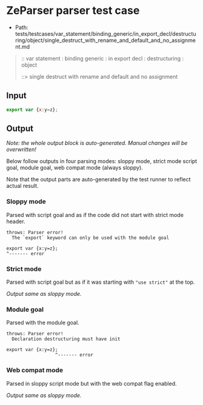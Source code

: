 # ZeParser parser test case

- Path: tests/testcases/var_statement/binding_generic/in_export_decl/destructuring/object/single_destruct_with_rename_and_default_and_no_assignment.md

> :: var statement : binding generic : in export decl : destructuring : object
>
> ::> single destruct with rename and default and no assignment

## Input


`````js
export var {x:y=z};
`````

## Output

_Note: the whole output block is auto-generated. Manual changes will be overwritten!_

Below follow outputs in four parsing modes: sloppy mode, strict mode script goal, module goal, web compat mode (always sloppy).

Note that the output parts are auto-generated by the test runner to reflect actual result.

### Sloppy mode

Parsed with script goal and as if the code did not start with strict mode header.

`````
throws: Parser error!
  The `export` keyword can only be used with the module goal

export var {x:y=z};
^------- error
`````

### Strict mode

Parsed with script goal but as if it was starting with `"use strict"` at the top.

_Output same as sloppy mode._

### Module goal

Parsed with the module goal.

`````
throws: Parser error!
  Declaration destructuring must have init

export var {x:y=z};
                  ^------- error
`````


### Web compat mode

Parsed in sloppy script mode but with the web compat flag enabled.

_Output same as sloppy mode._
